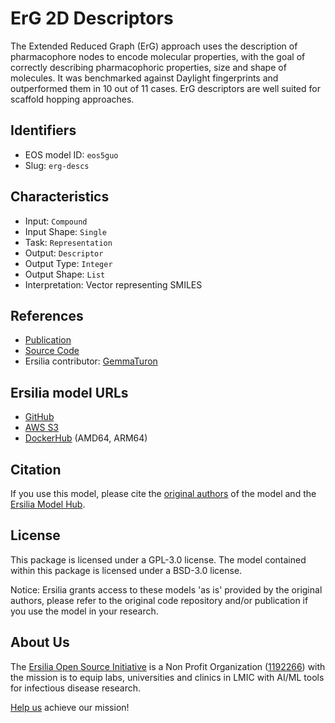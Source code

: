 # ErG 2D Descriptors

The Extended Reduced Graph (ErG) approach uses the description of pharmacophore nodes to encode molecular properties, with the goal of correctly describing pharmacophoric properties, size and shape of molecules. It was benchmarked against Daylight fingerprints and outperformed them in 10 out of 11 cases. ErG descriptors are well suited for scaffold hopping approaches.

## Identifiers

* EOS model ID: `eos5guo`
* Slug: `erg-descs`

## Characteristics

* Input: `Compound`
* Input Shape: `Single`
* Task: `Representation`
* Output: `Descriptor`
* Output Type: `Integer`
* Output Shape: `List`
* Interpretation: Vector representing SMILES

## References

* [Publication](https://pubs.acs.org/doi/10.1021/ci050457y)
* [Source Code](https://www.rdkit.org/docs/source/rdkit.Chem.rdReducedGraphs.html)
* Ersilia contributor: [GemmaTuron](https://github.com/GemmaTuron)

## Ersilia model URLs
* [GitHub](https://github.com/ersilia-os/eos5guo)
* [AWS S3](https://ersilia-models-zipped.s3.eu-central-1.amazonaws.com/eos5guo.zip)
* [DockerHub](https://hub.docker.com/r/ersiliaos/eos5guo) (AMD64, ARM64)

## Citation

If you use this model, please cite the [original authors](https://pubs.acs.org/doi/10.1021/ci050457y) of the model and the [Ersilia Model Hub](https://github.com/ersilia-os/ersilia/blob/master/CITATION.cff).

## License

This package is licensed under a GPL-3.0 license. The model contained within this package is licensed under a BSD-3.0 license.

Notice: Ersilia grants access to these models 'as is' provided by the original authors, please refer to the original code repository and/or publication if you use the model in your research.

## About Us

The [Ersilia Open Source Initiative](https://ersilia.io) is a Non Profit Organization ([1192266](https://register-of-charities.charitycommission.gov.uk/charity-search/-/charity-details/5170657/full-print)) with the mission is to equip labs, universities and clinics in LMIC with AI/ML tools for infectious disease research.

[Help us](https://www.ersilia.io/donate) achieve our mission!